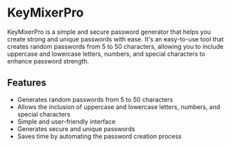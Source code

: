 # KeyMixerPro

KeyMixerPro is a simple and secure password generator that helps you create strong and unique passwords with ease. It's an easy-to-use tool that creates random passwords from 5 to 50 characters, allowing you to include uppercase and lowercase letters, numbers, and special characters to enhance password strength.

## Features

- Generates random passwords from 5 to 50 characters
- Allows the inclusion of uppercase and lowercase letters, numbers, and special characters
- Simple and user-friendly interface
- Generates secure and unique passwords
- Saves time by automating the password creation process
